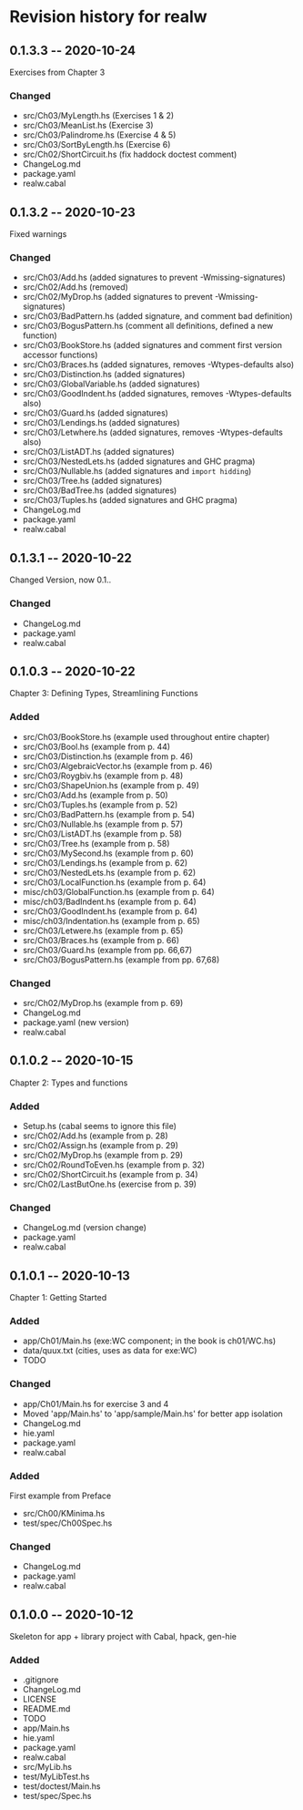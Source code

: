 # Revision history for realw


## 0.1.3.3 -- 2020-10-24

Exercises from Chapter 3

### Changed 

* src/Ch03/MyLength.hs          (Exercises 1 & 2)
* src/Ch03/MeanList.hs          (Exercise 3)
* src/Ch03/Palindrome.hs        (Exercise 4 & 5)
* src/Ch03/SortByLength.hs      (Exercise 6)
* src/Ch02/ShortCircuit.hs      (fix haddock doctest comment)
* ChangeLog.md
* package.yaml
* realw.cabal

## 0.1.3.2 -- 2020-10-23

Fixed warnings

### Changed

* src/Ch03/Add.hs               (added signatures to prevent -Wmissing-signatures)
* src/Ch02/Add.hs               (removed)
* src/Ch02/MyDrop.hs            (added signatures to prevent -Wmissing-signatures)
* src/Ch03/BadPattern.hs        (added signature, and comment bad definition)
* src/Ch03/BogusPattern.hs      (comment all definitions, defined a new function)
* src/Ch03/BookStore.hs         (added signatures and comment first version accessor functions)
* src/Ch03/Braces.hs            (added signatures, removes -Wtypes-defaults also)
* src/Ch03/Distinction.hs       (added signatures)
* src/Ch03/GlobalVariable.hs    (added signatures)
* src/Ch03/GoodIndent.hs        (added signatures, removes -Wtypes-defaults also) 
* src/Ch03/Guard.hs             (added signatures)
* src/Ch03/Lendings.hs          (added signatures)
* src/Ch03/Letwhere.hs          (added signatures, removes -Wtypes-defaults also)
* src/Ch03/ListADT.hs           (added signatures)
* src/Ch03/NestedLets.hs        (added signatures and GHC pragma)
* src/Ch03/Nullable.hs          (added signatures and `import hidding`)
* src/Ch03/Tree.hs              (added signatures)
* src/Ch03/BadTree.hs           (added signatures)
* src/Ch03/Tuples.hs            (added signatures and GHC pragma)
* ChangeLog.md
* package.yaml
* realw.cabal

## 0.1.3.1 -- 2020-10-22

Changed Version, now 0.1.<chapter>.<minor>

### Changed 

* ChangeLog.md
* package.yaml
* realw.cabal

## 0.1.0.3 -- 2020-10-22

Chapter 3: Defining Types, Streamlining Functions

### Added

* src/Ch03/BookStore.hs         (example used throughout entire chapter)
* src/Ch03/Bool.hs              (example from p. 44) 
* src/Ch03/Distinction.hs       (example from p. 46)
* src/Ch03/AlgebraicVector.hs   (example from p. 46)
* src/Ch03/Roygbiv.hs           (example from p. 48)
* src/Ch03/ShapeUnion.hs        (example from p. 49)
* src/Ch03/Add.hs               (example from p. 50)
* src/Ch03/Tuples.hs            (example from p. 52)
* src/Ch03/BadPattern.hs        (example from p. 54)
* src/Ch03/Nullable.hs          (example from p. 57)
* src/Ch03/ListADT.hs           (example from p. 58)
* src/Ch03/Tree.hs              (example from p. 58)
* src/Ch03/MySecond.hs          (example from p. 60)
* src/Ch03/Lendings.hs          (example from p. 62)
* src/Ch03/NestedLets.hs        (example from p. 62)
* src/Ch03/LocalFunction.hs     (example from p. 64)
* misc/ch03/GlobalFunction.hs   (example from p. 64)
* misc/ch03/BadIndent.hs        (example from p. 64)
* src/Ch03/GoodIndent.hs        (example from p. 64)
* misc/ch03/Indentation.hs      (example from p. 65)
* src/Ch03/Letwere.hs           (example from p. 65)
* src/Ch03/Braces.hs            (example from p. 66)
* src/Ch03/Guard.hs             (example from pp. 66,67)
* src/Ch03/BogusPattern.hs      (example from pp. 67,68)


### Changed

* src/Ch02/MyDrop.hs            (example from p. 69)
* ChangeLog.md
* package.yaml                  (new version)
* realw.cabal

## 0.1.0.2 -- 2020-10-15

Chapter 2: Types and functions

### Added

* Setup.hs                      (cabal seems to ignore this file)
* src/Ch02/Add.hs               (example from p. 28)
* src/Ch02/Assign.hs            (example from p. 29)
* src/Ch02/MyDrop.hs            (example from p. 29)
* src/Ch02/RoundToEven.hs       (example from p. 32)
* src/Ch02/ShortCircuit.hs      (example from p. 34)
* src/Ch02/LastButOne.hs        (exercise from p. 39)

### Changed

* ChangeLog.md          (version change)
* package.yaml
* realw.cabal

## 0.1.0.1 -- 2020-10-13

Chapter 1: Getting Started

### Added

* app/Ch01/Main.hs (exe:WC component; in the book is ch01/WC.hs)
* data/quux.txt    (cities, uses as data for exe:WC)
* TODO

### Changed

* app/Ch01/Main.hs for exercise 3 and 4
* Moved 'app/Main.hs' to 'app/sample/Main.hs' for better app isolation
* ChangeLog.md
* hie.yaml
* package.yaml
* realw.cabal


### Added 

First example from Preface

* src/Ch00/KMinima.hs
* test/spec/Ch00Spec.hs

### Changed

* ChangeLog.md
* package.yaml
* realw.cabal

## 0.1.0.0 -- 2020-10-12

Skeleton for app + library project with Cabal, hpack, gen-hie

### Added
* .gitignore
* ChangeLog.md
* LICENSE
* README.md
* TODO
* app/Main.hs
* hie.yaml
* package.yaml
* realw.cabal
* src/MyLib.hs
* test/MyLibTest.hs
* test/doctest/Main.hs
* test/spec/Spec.hs
